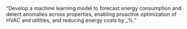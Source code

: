 “Develop a machine learning model to forecast energy consumption and detect anomalies across properties, enabling proactive optimization of HVAC and utilities, and reducing energy costs by _%.”
